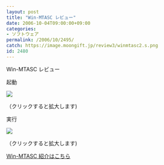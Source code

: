 ```yaml
---
layout: post
title: "Win-MTASC レビュー"
date: 2006-10-04T09:00:00+09:00
categories:
- ソフトウェア
permalink: /2006/10/2495/
catch: https://image.moongift.jp/review3/winmtasc2.s.png
id: 2480
---
```

Win-MTASC レビュー  
<!--more-->

起動

  

[![](https://image.moongift.jp/review3/winmtasc1.s.png)](https://image.moongift.jp/review3/winmtasc1.png)  
  
（クリックすると拡大します)

  

実行

  

[![](https://image.moongift.jp/review3/winmtasc2.s.png)](https://image.moongift.jp/review3/winmtasc2.png)  
  
（クリックすると拡大します)

  

[Win-MTASC 紹介はこちら](http://oss.moongift.jp/intro/i-2494.html)


